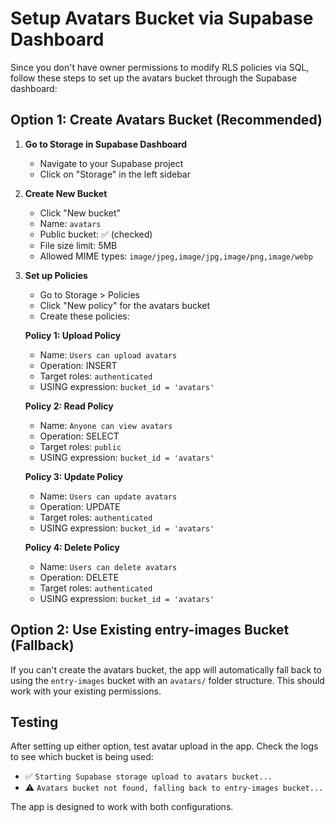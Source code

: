 # Setup Avatars Bucket via Supabase Dashboard

Since you don't have owner permissions to modify RLS policies via SQL, follow these steps to set up the avatars bucket through the Supabase dashboard:

## Option 1: Create Avatars Bucket (Recommended)

1. **Go to Storage in Supabase Dashboard**
   - Navigate to your Supabase project
   - Click on "Storage" in the left sidebar

2. **Create New Bucket**
   - Click "New bucket"
   - Name: `avatars`
   - Public bucket: ✅ (checked)
   - File size limit: 5MB
   - Allowed MIME types: `image/jpeg,image/jpg,image/png,image/webp`

3. **Set up Policies**
   - Go to Storage > Policies
   - Click "New policy" for the avatars bucket
   - Create these policies:

   **Policy 1: Upload Policy**
   - Name: `Users can upload avatars`
   - Operation: INSERT
   - Target roles: `authenticated`
   - USING expression: `bucket_id = 'avatars'`

   **Policy 2: Read Policy**  
   - Name: `Anyone can view avatars`
   - Operation: SELECT
   - Target roles: `public`
   - USING expression: `bucket_id = 'avatars'`

   **Policy 3: Update Policy**
   - Name: `Users can update avatars` 
   - Operation: UPDATE
   - Target roles: `authenticated`
   - USING expression: `bucket_id = 'avatars'`

   **Policy 4: Delete Policy**
   - Name: `Users can delete avatars`
   - Operation: DELETE  
   - Target roles: `authenticated`
   - USING expression: `bucket_id = 'avatars'`

## Option 2: Use Existing entry-images Bucket (Fallback)

If you can't create the avatars bucket, the app will automatically fall back to using the `entry-images` bucket with an `avatars/` folder structure. This should work with your existing permissions.

## Testing

After setting up either option, test avatar upload in the app. Check the logs to see which bucket is being used:

- ✅ `Starting Supabase storage upload to avatars bucket...`
- ⚠️ `Avatars bucket not found, falling back to entry-images bucket...`

The app is designed to work with both configurations.